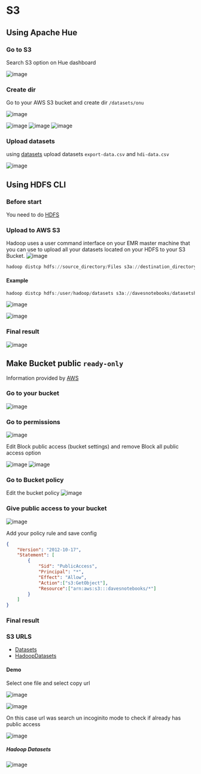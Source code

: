 # S3

## Using Apache Hue

### Go to S3

Search S3 option on Hue dashboard

![image](https://user-images.githubusercontent.com/53051438/170836383-548567c9-d7c3-4eb0-9dc1-9b6faa9f63e3.png)

### Create dir

Go to your AWS S3 bucket and create dir `/datasets/onu`

![image](https://user-images.githubusercontent.com/53051438/170836426-b2f03952-a597-442c-92de-68a36b3a8bbe.png)

![image](https://user-images.githubusercontent.com/53051438/170836432-b92349ea-f4f8-48f6-8fce-6bee489d8cb2.png)
![image](https://user-images.githubusercontent.com/53051438/170836438-a0991c84-c181-4c73-8864-dbe25de19063.png)
![image](https://user-images.githubusercontent.com/53051438/170836450-8569e453-c6ee-446d-b235-d2b4e99aa070.png)

### Upload datasets

using [datasets](https://github.com/ST0263/st0263-2022-1/tree/main/Big%20Data/datasets) upload datasets `export-data.csv` and `hdi-data.csv`

![image](https://user-images.githubusercontent.com/53051438/170836473-7f22061f-94f9-4682-9356-61cd25a1732e.png)


## Using HDFS CLI

### Before start

You need to do [HDFS](https://github.com/egonzalezt/AWS-EMR-LABR3/blob/3f193bcecc81c833f2ed70514a10c0a8611e009d/docs/Lab1-hdfs-s3/HDFS/README.md)

### Upload to AWS S3

Hadoop uses a user command interface on your EMR master machine that you can use to upload all your datasets located on your HDFS to your S3 Bucket.
![image](https://user-images.githubusercontent.com/53051438/170836631-fc954d88-6321-4214-863c-1ce706e80beb.png)


```powershell
hadoop distcp hdfs://source_directory/Files s3a://destination_directory
```
#### Example
```powershell
hadoop distcp hdfs:/user/hadoop/datasets s3a://davesnotebooks/datasetshadoop
```
![image](https://user-images.githubusercontent.com/53051438/170836668-64dfd31d-ce85-4bc9-a86f-66507ab290cf.png)

![image](https://user-images.githubusercontent.com/53051438/170836676-58fc87d6-8067-4e7c-81f3-1bbdefabc831.png)

### Final result

![image](https://user-images.githubusercontent.com/53051438/170836690-b20f50ae-8138-4ad4-8d93-fd095d581957.png)

## Make Bucket public `ready-only`

Information provided by [AWS](https://aws.amazon.com/premiumsupport/knowledge-center/read-access-objects-s3-bucket/)

### Go to your bucket

![image](https://user-images.githubusercontent.com/53051438/170836774-0b309e43-8ad8-4344-95e7-231cecdbd737.png)

### Go to permissions

![image](https://user-images.githubusercontent.com/53051438/170836798-349a929f-4477-4511-9f2f-f2fa8f903e30.png)

Edit Block public access (bucket settings) and remove Block all public access option

![image](https://user-images.githubusercontent.com/53051438/170836880-c4ad1c55-3810-45ed-b8c7-d79aacc93147.png)
![image](https://user-images.githubusercontent.com/53051438/170836903-ce597cd8-f4f6-4c89-a478-fc73056bddb5.png)

### Go to Bucket policy
 Edit the bucket policy
 ![image](https://user-images.githubusercontent.com/53051438/170836922-95706cce-1b99-48ec-bc00-5f788a29e698.png)

### Give public access to your bucket

![image](https://user-images.githubusercontent.com/53051438/170836950-6eb4f331-ebee-40e5-bae0-667efee48cb5.png)

Add your policy rule and save config
```json 
{
    "Version": "2012-10-17",
    "Statement": [
        {
            "Sid": "PublicAccess",
            "Principal": "*",
            "Effect": "Allow",
            "Action":["s3:GetObject"],
            "Resource":["arn:aws:s3:::davesnotebooks/*"]
        }
    ]
}
```

### Final result

### S3 URLS

* [Datasets](https://davesnotebooks.s3.us-east-1.amazonaws.com/datasets/)
* [HadoopDatasets](https://davesnotebooks.s3.us-east-1.amazonaws.com/datasetshadoop/)

#### Demo

Select one file and select copy url

![image](https://user-images.githubusercontent.com/53051438/170837055-fbfd289d-249a-4533-843a-4687ab920df5.png)

![image](https://user-images.githubusercontent.com/53051438/170837068-674489f1-bc45-4720-b175-2b06453f1362.png)

On this case url was search un incoginito mode to check if already has public access

![image](https://user-images.githubusercontent.com/53051438/170837075-26d51abf-d712-4c69-8920-3e12cd23d08c.png)

##### Hadoop Datasets

![image](https://user-images.githubusercontent.com/53051438/170837175-6550c790-5f19-4903-b9c4-3d007d43396a.png)

